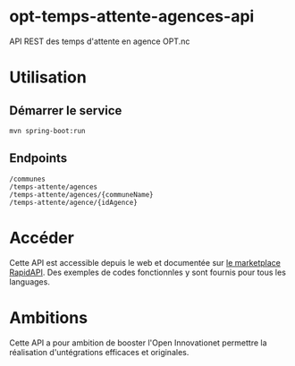 # opt-temps-attente-agences-api

API REST des temps d'attente en agence OPT.nc

# Utilisation

## Démarrer le service

```
mvn spring-boot:run
```

## Endpoints

```
/communes
/temps-attente/agences
/temps-attente/agences/{communeName}
/temps-attente/agence/{idAgence}
```

# Accéder

Cette API est accessible depuis le web et documentée sur [le marketplace RapidAPI](https://rapidapi.com/adriens/api/temps-d-attente-agences-opt-nc).
Des exemples de codes fonctionnles y sont fournis pour tous les languages.

# Ambitions

Cette API a pour ambition de booster l'Open Innovationet permettre la réalisation d'untégrations efficaces et originales.


